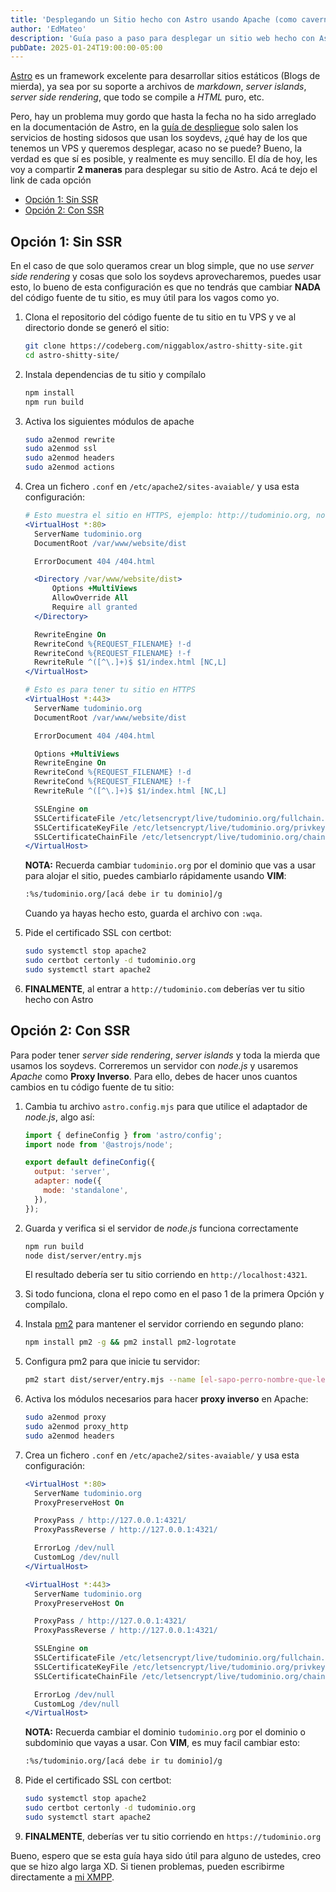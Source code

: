 ```yaml
---
title: 'Desplegando un Sitio hecho con Astro usando Apache (como cavernícolas)'
author: 'EdMateo'
description: 'Guía paso a paso para desplegar un sitio web hecho con Astro en tu propio VPS usando Apache, con y sin SSR. Sin usar vercel, docker u otro shitware'
pubDate: 2025-01-24T19:00:00-05:00
---
```


[Astro](https://astro.build) es un framework excelente para desarrollar sitios estáticos (Blogs de mierda), ya sea por su soporte a archivos de *markdown*, *server islands*, *server side rendering*, que todo se compile a *HTML* puro, etc.

Pero, hay un problema muy gordo que hasta la fecha no ha sido arreglado en la documentación de Astro, en la [guía de despliegue](https://docs.astro.build/es/guides/deploy/) solo salen los servicios de hosting sidosos que usan los soydevs, ¿qué hay de los que tenemos un VPS y queremos desplegar, acaso no se puede? Bueno, la verdad es que sí es posible, y realmente es muy sencillo. El día de hoy, les voy a compartir **2 maneras** para desplegar su sitio de Astro. Acá te dejo el link de cada opción

- [Opción 1: Sin SSR](#opcion-1)
- [Opción 2: Con SSR](#opcion-2)

<h2 id="opcion-1">Opción 1: Sin SSR</h2>

En el caso de que solo queramos crear un blog simple, que no use *server side rendering* y cosas que solo los soydevs aprovecharemos, puedes usar esto, lo bueno de esta configuración es que no tendrás que cambiar **NADA** del código fuente de tu sitio, es muy útil para los vagos como yo.

1. Clona el repositorio del código fuente de tu sitio en tu VPS y ve al directorio donde se generó el sitio:

    ~~~bash
    git clone https://codeberg.com/niggablox/astro-shitty-site.git
    cd astro-shitty-site/
    ~~~

2. Instala dependencias de tu sitio y compílalo
    
    ~~~bash
    npm install
    npm run build
    ~~~

3. Activa los siguientes módulos de apache

    ~~~bash
    sudo a2enmod rewrite
    sudo a2enmod ssl
    sudo a2enmod headers
    sudo a2enmod actions
    ~~~
   
4. Crea un fichero `.conf` en `/etc/apache2/sites-avaiable/` y usa esta configuración:

    ~~~apache title="website.conf"
    # Esto muestra el sitio en HTTPS, ejemplo: http://tudominio.org, no redirecciona
    <VirtualHost *:80>
      ServerName tudominio.org
      DocumentRoot /var/www/website/dist

      ErrorDocument 404 /404.html

      <Directory /var/www/website/dist>
          Options +MultiViews
          AllowOverride All
          Require all granted
      </Directory>

      RewriteEngine On
      RewriteCond %{REQUEST_FILENAME} !-d
      RewriteCond %{REQUEST_FILENAME} !-f
      RewriteRule ^([^\.]+)$ $1/index.html [NC,L]
    </VirtualHost>

    # Esto es para tener tu sitio en HTTPS
    <VirtualHost *:443>
      ServerName tudominio.org
      DocumentRoot /var/www/website/dist

      ErrorDocument 404 /404.html

      Options +MultiViews
      RewriteEngine On
      RewriteCond %{REQUEST_FILENAME} !-d
      RewriteCond %{REQUEST_FILENAME} !-f
      RewriteRule ^([^\.]+)$ $1/index.html [NC,L]

      SSLEngine on
      SSLCertificateFile /etc/letsencrypt/live/tudominio.org/fullchain.pem
      SSLCertificateKeyFile /etc/letsencrypt/live/tudominio.org/privkey.pem
      SSLCertificateChainFile /etc/letsencrypt/live/tudominio.org/chain.pem
    </VirtualHost>
    ~~~

   **NOTA:** Recuerda cambiar `tudominio.org` por el dominio que vas a usar para alojar el sitio, puedes cambiarlo rápidamente usando **VIM**:

     ~~~diff
     :%s/tudominio.org/[acá debe ir tu dominio]/g
     ~~~

   Cuando ya hayas hecho esto, guarda el archivo con `:wqa`.

5. Pide el certificado SSL con certbot:

    ~~~bash
    sudo systemctl stop apache2
    sudo certbot certonly -d tudominio.org
    sudo systemctl start apache2
    ~~~

6. **FINALMENTE**, al entrar a `http://tudominio.com` deberías ver tu sitio hecho con Astro

<h2 id="opcion-2">Opción 2: Con SSR</h2>

Para poder tener *server side rendering*, *server islands* y toda la mierda que usamos los soydevs. Correremos un servidor con *node.js* y usaremos *Apache* como **Proxy Inverso**. Para ello, debes de hacer unos cuantos cambios en tu código fuente de tu sitio:

1. Cambia tu archivo `astro.config.mjs` para que utilice el adaptador de *node.js*, algo así:

    ~~~javascript title="astro.config.mjs" ins={5-8}
    import { defineConfig } from 'astro/config';
    import node from '@astrojs/node';

    export default defineConfig({
      output: 'server',
      adapter: node({
        mode: 'standalone',
      }),
    });
    ~~~

2. Guarda y verifica si el servidor de *node.js* funciona correctamente

    ~~~bash
    npm run build
    node dist/server/entry.mjs
    ~~~

    El resultado debería ser tu sitio corriendo en `http://localhost:4321`.

3. Si todo funciona, clona el repo como en el paso 1 de la primera Opción y compílalo. 

4. Instala [pm2](https://pm2.keymetrics.io/) para mantener el servidor corriendo en segundo plano:

    ~~~bash
    npm install pm2 -g && pm2 install pm2-logrotate
    ~~~

5. Configura pm2 para que inicie tu servidor:

    ~~~bash
    pm2 start dist/server/entry.mjs --name [el-sapo-perro-nombre-que-le-de-la-hpta-gana-OwO]
    ~~~

6. Activa los módulos necesarios para hacer **proxy inverso** en Apache:
    ~~~bash
    sudo a2enmod proxy
    sudo a2enmod proxy_http
    sudo a2enmod headers
    ~~~

7. Crea un fichero `.conf` en `/etc/apache2/sites-avaiable/` y usa esta configuración:

    ~~~apache title="website.conf"
    <VirtualHost *:80>
      ServerName tudominio.org
      ProxyPreserveHost On

      ProxyPass / http://127.0.0.1:4321/
      ProxyPassReverse / http://127.0.0.1:4321/

      ErrorLog /dev/null
      CustomLog /dev/null
    </VirtualHost>

    <VirtualHost *:443>
      ServerName tudominio.org
      ProxyPreserveHost On

      ProxyPass / http://127.0.0.1:4321/
      ProxyPassReverse / http://127.0.0.1:4321/

      SSLEngine on
      SSLCertificateFile /etc/letsencrypt/live/tudominio.org/fullchain.pem
      SSLCertificateKeyFile /etc/letsencrypt/live/tudominio.org/privkey.pem
      SSLCertificateChainFile /etc/letsencrypt/live/tudominio.org/chain.pem

      ErrorLog /dev/null
      CustomLog /dev/null
    </VirtualHost>
    ~~~

    **NOTA:** Recuerda cambiar el dominio `tudominio.org` por el dominio o subdominio que vayas a usar. Con **VIM**, es muy facil cambiar esto:

    ~~~diff
    :%s/tudominio.org/[acá debe ir tu dominio]/g
    ~~~

8. Pide el certificado SSL con certbot:

    ~~~bash
    sudo systemctl stop apache2
    sudo certbot certonly -d tudominio.org
    sudo systemctl start apache2
    ~~~

9. **FINALMENTE**, deberías ver tu sitio corriendo en `https://tudominio.org`

Bueno, espero que se esta guía haya sido útil para alguno de ustedes, creo que se hizo algo larga XD. Si tienen problemas, pueden escribirme directamente a [mi XMPP](xmpp:edmateo@edmateo.site).
